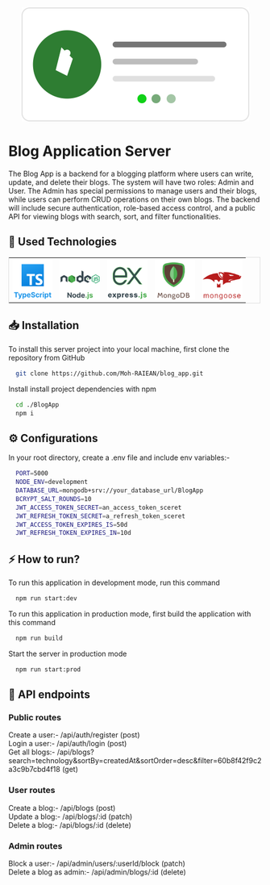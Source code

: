<div align="center">
  <div>
  <img src="./icons/BlogLogo.svg" />
  </div>
</div>

# Blog Application Server

The Blog App is a backend for a blogging platform where users can write, update, and delete their blogs. The system will have two roles: Admin and User. The Admin has special permissions to manage users and their blogs, while users can perform CRUD operations on their own blogs. The backend will include secure authentication, role-based access control, and a public API for viewing blogs with search, sort, and filter functionalities.

## 🔬 Used Technologies

<div style="max-width: 500px;" align='center'>
  <table  style='border: 1px solid #ddd; border-collapse: collapse;'>
    <tr>
      <td>
       <img src="./icons/TypescriptLogo.svg" width="80" alt="typescript logo"/>
      </td>
      <td>
      <img src="./icons/NodeJsLogo.svg" width="80" alt="nodejs logo"/>
      </td>
      <td>
        <img src="./icons/ExpressJsLogo.svg" width="80" alt="espressjs logo"/>
      </td>
      <td>
        <img src="./icons/mongoDBLogo1.svg" width="80" alt="mongodb logo" />
      </td>
      <td>
        <img src="./icons/mongooseLogo1.svg" width="80" alt="mongoose logo" />
      </td>
    </tr>
  </table>
  </div>
  
## 📥 Installation
To install this server project into your local machine, first clone the repository from GitHub
```bash
  git clone https://github.com/Moh-RAIEAN/blog_app.git
```

Install install project dependencies with npm

```bash
  cd ./BlogApp
  npm i
```

## ⚙ Configurations

In your root directory, create a .env file and include env variables:-

```bash
  PORT=5000
  NODE_ENV=development
  DATABASE_URL=mongodb+srv://your_database_url/BlogApp
  BCRYPT_SALT_ROUNDS=10
  JWT_ACCESS_TOKEN_SECRET=an_access_token_sceret
  JWT_REFRESH_TOKEN_SECRET=a_refresh_token_sceret
  JWT_ACCESS_TOKEN_EXPIRES_IS=50d
  JWT_REFRESH_TOKEN_EXPIRES_IN=10d
```

## ⚡ How to run?

To run this application in development mode, run this command

```bash
  npm run start:dev
```

To run this application in production mode, first build the application with this command

```bash
  npm run build
```

Start the server in production mode

```bash
  npm run start:prod
```

## 🚏 API endpoints

### Public routes

Create a user:- /api/auth/register (post) <br/>
Login a user:- /api/auth/login (post)<br/>
Get all blogs:- /api/blogs?search=technology&sortBy=createdAt&sortOrder=desc&filter=60b8f42f9c2a3c9b7cbd4f18 (get)<br/>

### User routes

Create a blog:- /api/blogs (post)<br/>
Update a blog:- /api/blogs/:id (patch)<br/>
Delete a blog:- /api/blogs/:id (delete)<br/>

### Admin routes

Block a user:- /api/admin/users/:userId/block (patch)<br/>
Delete a blog as admin:- /api/admin/blogs/:id (delete)<br/>
